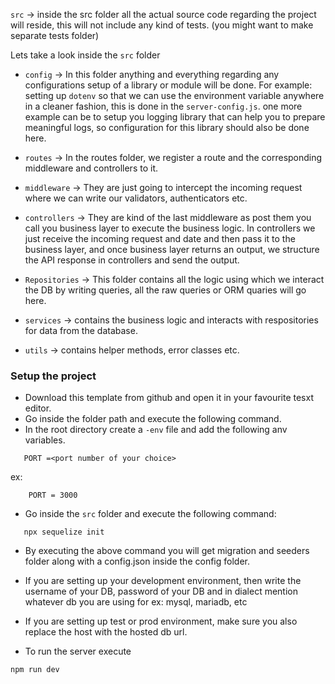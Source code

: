 
`src` -> inside the src folder all the actual source code regarding the project will reside, this will not include any kind of tests. (you might want to make separate tests folder)

Lets take a look inside the `src` folder

 - `config` -> In this folder anything and everything regarding any configurations setup of a library or module will be done. For example: setting up `dotenv` so that we can use the environment variable anywhere in a cleaner fashion, this is done in the `server-config.js`. one more example can be to setup you logging library that can help you to prepare meaningful logs, so configuration for this library should also be done here.

 - `routes` -> In the routes folder, we register a route and the corresponding middleware and controllers to it.

 - `middleware` -> They are just going to intercept the incoming request where we can write our validators, authenticators etc.

 - `controllers` -> They are kind of the last middleware as post them you call you business layer to execute the business logic. In controllers we just receive the incoming request and date and then pass it to the business layer, and once business layer returns an output, we structure the API response in controllers and send the output.

 - `Repositories` -> This folder contains all the logic using which we interact the DB by writing queries, all the raw queries or ORM quaries will go here.

 - `services` -> contains the business logic and interacts with respositories for data from the database.

 - `utils` -> contains helper methods, error classes etc.

### Setup the project

 - Download this template from github and open it in your favourite tesxt editor. 
 - Go inside the folder path and execute the following command.
 - In the root directory create a `-env` file and add the following anv variables.
 ```
    PORT =<port number of your choice>
 ```
 ex: 
```
    PORT = 3000
``` 
 - Go inside the `src` folder and execute the following command: 
 ``` 
    npx sequelize init 
 ```
 - By executing the above command you will get migration and seeders folder along with a config.json inside the config folder.

 - If you are setting up your development environment, then write the username of your DB, password of your DB and in dialect mention whatever db you are using for ex: mysql, mariadb, etc

 - If you are setting up test or prod environment, make sure you also replace the host with the hosted db url.

 - To run the server execute 
 ``` 
 npm run dev
 ```

 

